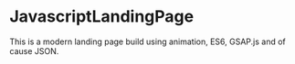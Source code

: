 # JavascriptLandingPage
This is a modern landing page build using animation, ES6, GSAP.js and of cause JSON.
